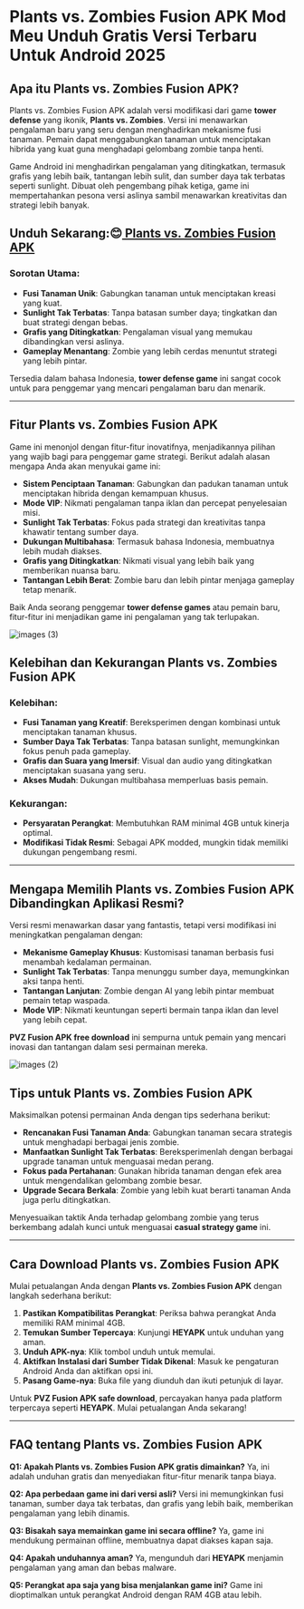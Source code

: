 # Plants vs. Zombies Fusion APK Mod Meu Unduh Gratis Versi Terbaru Untuk Android 2025

## Apa itu Plants vs. Zombies Fusion APK?
Plants vs. Zombies Fusion APK adalah versi modifikasi dari game **tower defense** yang ikonik, **Plants vs. Zombies**. Versi ini menawarkan pengalaman baru yang seru dengan menghadirkan mekanisme fusi tanaman. Pemain dapat menggabungkan tanaman untuk menciptakan hibrida yang kuat guna menghadapi gelombang zombie tanpa henti.

Game Android ini menghadirkan pengalaman yang ditingkatkan, termasuk grafis yang lebih baik, tantangan lebih sulit, dan sumber daya tak terbatas seperti sunlight. Dibuat oleh pengembang pihak ketiga, game ini mempertahankan pesona versi aslinya sambil menawarkan kreativitas dan strategi lebih banyak.

## Unduh Sekarang:😊[ Plants vs. Zombies Fusion APK](https://heyapks.com/pvz-fusion.html)

### Sorotan Utama:
- **Fusi Tanaman Unik**: Gabungkan tanaman untuk menciptakan kreasi yang kuat.
- **Sunlight Tak Terbatas**: Tanpa batasan sumber daya; tingkatkan dan buat strategi dengan bebas.
- **Grafis yang Ditingkatkan**: Pengalaman visual yang memukau dibandingkan versi aslinya.
- **Gameplay Menantang**: Zombie yang lebih cerdas menuntut strategi yang lebih pintar.

Tersedia dalam bahasa Indonesia, **tower defense game** ini sangat cocok untuk para penggemar yang mencari pengalaman baru dan menarik.

---

## Fitur Plants vs. Zombies Fusion APK
Game ini menonjol dengan fitur-fitur inovatifnya, menjadikannya pilihan yang wajib bagi para penggemar game strategi. Berikut adalah alasan mengapa Anda akan menyukai game ini:

- **Sistem Penciptaan Tanaman**: Gabungkan dan padukan tanaman untuk menciptakan hibrida dengan kemampuan khusus.
- **Mode VIP**: Nikmati pengalaman tanpa iklan dan percepat penyelesaian misi.
- **Sunlight Tak Terbatas**: Fokus pada strategi dan kreativitas tanpa khawatir tentang sumber daya.
- **Dukungan Multibahasa**: Termasuk bahasa Indonesia, membuatnya lebih mudah diakses.
- **Grafis yang Ditingkatkan**: Nikmati visual yang lebih baik yang memberikan nuansa baru.
- **Tantangan Lebih Berat**: Zombie baru dan lebih pintar menjaga gameplay tetap menarik.

Baik Anda seorang penggemar **tower defense games** atau pemain baru, fitur-fitur ini menjadikan game ini pengalaman yang tak terlupakan.

![images (3)](https://github.com/user-attachments/assets/40c023c1-6d31-42ba-9484-abeb5df2c0a1)


## Kelebihan dan Kekurangan Plants vs. Zombies Fusion APK

### Kelebihan:
- **Fusi Tanaman yang Kreatif**: Bereksperimen dengan kombinasi untuk menciptakan tanaman khusus.
- **Sumber Daya Tak Terbatas**: Tanpa batasan sunlight, memungkinkan fokus penuh pada gameplay.
- **Grafis dan Suara yang Imersif**: Visual dan audio yang ditingkatkan menciptakan suasana yang seru.
- **Akses Mudah**: Dukungan multibahasa memperluas basis pemain.

### Kekurangan:
- **Persyaratan Perangkat**: Membutuhkan RAM minimal 4GB untuk kinerja optimal.
- **Modifikasi Tidak Resmi**: Sebagai APK modded, mungkin tidak memiliki dukungan pengembang resmi.

---

## Mengapa Memilih Plants vs. Zombies Fusion APK Dibandingkan Aplikasi Resmi?

Versi resmi menawarkan dasar yang fantastis, tetapi versi modifikasi ini meningkatkan pengalaman dengan:

- **Mekanisme Gameplay Khusus**: Kustomisasi tanaman berbasis fusi menambah kedalaman permainan.
- **Sunlight Tak Terbatas**: Tanpa menunggu sumber daya, memungkinkan aksi tanpa henti.
- **Tantangan Lanjutan**: Zombie dengan AI yang lebih pintar membuat pemain tetap waspada.
- **Mode VIP**: Nikmati keuntungan seperti bermain tanpa iklan dan level yang lebih cepat.

**PVZ Fusion APK free download** ini sempurna untuk pemain yang mencari inovasi dan tantangan dalam sesi permainan mereka.

![images (2)](https://github.com/user-attachments/assets/df7439c7-c79b-4e55-bc8d-8b48873ae949)


## Tips untuk Plants vs. Zombies Fusion APK

Maksimalkan potensi permainan Anda dengan tips sederhana berikut:

- **Rencanakan Fusi Tanaman Anda**: Gabungkan tanaman secara strategis untuk menghadapi berbagai jenis zombie.
- **Manfaatkan Sunlight Tak Terbatas**: Bereksperimenlah dengan berbagai upgrade tanaman untuk menguasai medan perang.
- **Fokus pada Pertahanan**: Gunakan hibrida tanaman dengan efek area untuk mengendalikan gelombang zombie besar.
- **Upgrade Secara Berkala**: Zombie yang lebih kuat berarti tanaman Anda juga perlu ditingkatkan.

Menyesuaikan taktik Anda terhadap gelombang zombie yang terus berkembang adalah kunci untuk menguasai **casual strategy game** ini.

---

## Cara Download Plants vs. Zombies Fusion APK

Mulai petualangan Anda dengan **Plants vs. Zombies Fusion APK** dengan langkah sederhana berikut:

1. **Pastikan Kompatibilitas Perangkat**: Periksa bahwa perangkat Anda memiliki RAM minimal 4GB.
2. **Temukan Sumber Tepercaya**: Kunjungi **HEYAPK** untuk unduhan yang aman.
3. **Unduh APK-nya**: Klik tombol unduh untuk memulai.
4. **Aktifkan Instalasi dari Sumber Tidak Dikenal**: Masuk ke pengaturan Android Anda dan aktifkan opsi ini.
5. **Pasang Game-nya**: Buka file yang diunduh dan ikuti petunjuk di layar.

Untuk **PVZ Fusion APK safe download**, percayakan hanya pada platform terpercaya seperti **HEYAPK**. Mulai petualangan Anda sekarang!

---

## FAQ tentang Plants vs. Zombies Fusion APK

**Q1: Apakah Plants vs. Zombies Fusion APK gratis dimainkan?**
Ya, ini adalah unduhan gratis dan menyediakan fitur-fitur menarik tanpa biaya.

**Q2: Apa perbedaan game ini dari versi asli?**
Versi ini memungkinkan fusi tanaman, sumber daya tak terbatas, dan grafis yang lebih baik, memberikan pengalaman yang lebih dinamis.

**Q3: Bisakah saya memainkan game ini secara offline?**
Ya, game ini mendukung permainan offline, membuatnya dapat diakses kapan saja.

**Q4: Apakah unduhannya aman?**
Ya, mengunduh dari **HEYAPK** menjamin pengalaman yang aman dan bebas malware.

**Q5: Perangkat apa saja yang bisa menjalankan game ini?**
Game ini dioptimalkan untuk perangkat Android dengan RAM 4GB atau lebih.







